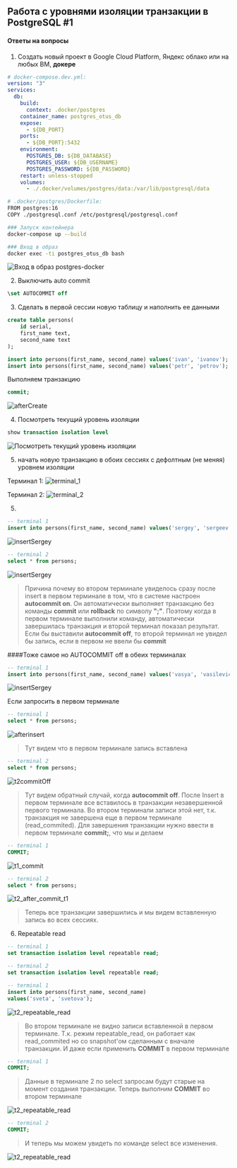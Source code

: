 ## Работа с уровнями изоляции транзакции в PostgreSQL #1

#### Ответы на вопросы

1. Создать новый проект в Google Cloud Platform, Яндекс облако или на любых ВМ, **докере**

```yaml
# docker-compose.dev.yml:
version: "3"
services:
  db:
    build:
      context: .docker/postgres
    container_name: postgres_otus_db
    expose:
      - ${DB_PORT}
    ports:
      - ${DB_PORT}:5432
    environment:
      POSTGRES_DB: ${DB_DATABASE}
      POSTGRES_USER: ${DB_USERNAME}
      POSTGRES_PASSWORD: ${DB_PASSWORD}
    restart: unless-stopped
    volumes:
      - ./.docker/volumes/postgres/data:/var/lib/postgresql/data
```

```bash
# .docker/postgres/Dockerfile:
FROM postgres:16
COPY ./postgresql.conf /etc/postgresql/postgresql.conf
```

```bash
### Запуск контейнера
docker-compose up --build
```

```bash
### Вход в образ
docker exec -ti postgres_otus_db bash
```

![Вход в образ postgres-docker](img/connectionSession.png "Подключение к контейнеру и вход в pgsql")

2. Выключить auto commit

```sql
\set AUTOCOMMIT off
```

3. Сделать в первой сессии новую таблицу и наполнить ее данными

```sql
create table persons(
    id serial,
    first_name text,
    second_name text
);
```

```sql
insert into persons(first_name, second_name) values('ivan', 'ivanov');
insert into persons(first_name, second_name) values('petr', 'petrov');
```

Выполняем транзакцию

```sql
commit;
```

![afterCreate](img/afterCreate.png "after create")

4. Посмотреть текущий уровень изоляции

```sql
show transaction isolation level
```

![Посмотреть текущий уровень изоляции](img/transactionLevel.png "Команда получения уровня изоляции текущей транзакции")

5. начать новую транзакцию в обоих сессиях с дефолтным (не меняя) уровнем изоляции

Терминал 1:
![terminal_1](img/empty_terminal_1.png)

Терминал 2:
![terminal_2](img/empty_terminal_2.png)

5.

```sql
-- terminal 1
insert into persons(first_name, second_name) values('sergey', 'sergeev');
```

![insertSergey](img/insertSergey.png)

```sql
-- terminal 2
select * from persons;
```

![insertSergey](img/selectTerminal2AfterInsertSergey.png)

> Причина почему во втором терминале увиделось сразу после insert в первом терминале в том, что в системе настроен **autocommit on**. Он автоматически выполняет транзакцию без команды **commit** или **rollback** по символу **";"**. Поэтому когда в первом терминале выполнили команду, автоматически завершилась транзакция и второй терминал показал результат. Если бы выставили **autocommit off**, то второй терминал не увидел бы запись, если в первом не ввели бы **commit**

####Тоже самое но AUTOCOMMIT off в обеих терминалах

```sql
-- terminal 1
insert into persons(first_name, second_name) values('vasya', 'vasilevich');
```

![insertSergey](img/t1_commitOffInsert.png)

Если запросить в первом терминале

```sql
-- terminal 1
select * from persons;
```

![afterinsert](img/t1_commitOffSelectAfterInsert.png)

> Тут видем что в первом терминале запись вставлена

```sql
-- terminal 2
select * from persons;
```

![t2commitOff](img/t2_commitOff.png)

> Тут видем обратный случай, когда **autocommit off**. После Insert в первом терминале все вставилось в транзакции незавершенной первого терминала. Во втором терминали записи этой нет, т.к. транзакция не завершена еще в первом терминале (read_commited). Для завершения транзакции нужно ввести в первом терминале **commit;**, что мы и делаем

```sql
-- terminal 1
COMMIT;
```

![t1_commit](img/t1_commit.png)

```sql
-- terminal 2
select * from persons;
```

![t2_after_commit_t1](img/t2_afterCommit_t1.png)

> Теперь все транзакции завершились и мы видем вставленную запись во всех сессиях.

6. Repeatable read

```sql
-- terminal 1
set transaction isolation level repeatable read;
```

```sql
-- terminal 2
set transaction isolation level repeatable read;
```

```sql
-- terminal 1
insert into persons(first_name, second_name)
values('sveta', 'svetova');
```

![t2_repeatable_read](img/t2_afterCommit_t1.png)

> Во втором терминале не видно записи вставленной в первом терминале. Т.к. режим repeatable_read, он работает как read_commited но со snapshot'ом сделанным с вначале транзакции. И даже если применить **COMMIT** в первом терминале

```sql
-- terminal 1
COMMIT;
```

> Данные в терминале 2 по select запросам будут старые на момент создания транзакции. Теперь выполним **COMMIT** во втором терминале

![t2_repeatable_read](img/t2_after_t1_commit_rr.png)

```sql
-- terminal 2
COMMIT;
```

> И теперь мы можем увидеть по команде select все изменения.

![t2_repeatable_read](img/t2_afterCommit_t2_rr.png)
